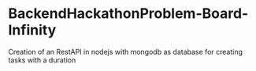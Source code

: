 # BackendHackathonProblem-Board-Infinity
Creation of an RestAPI in nodejs with mongodb as database for creating tasks with a duration
